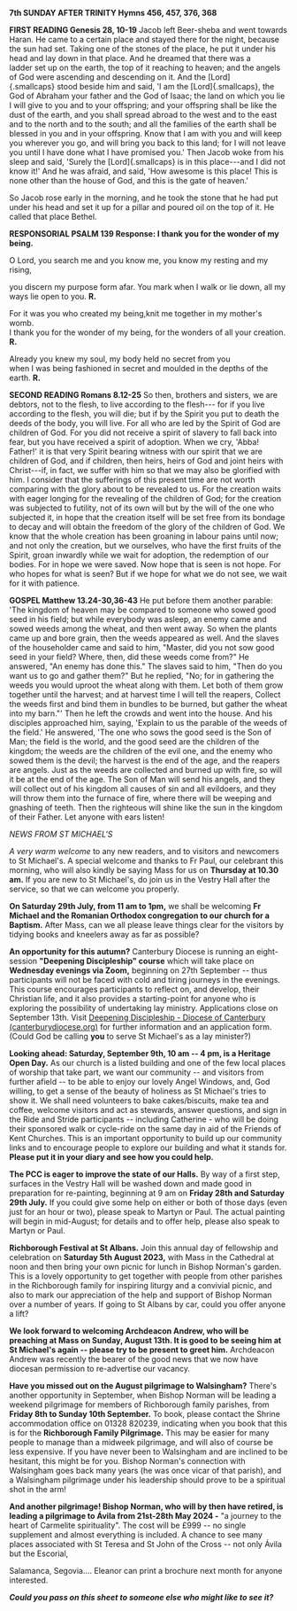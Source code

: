 **7th SUNDAY AFTER TRINITY Hymns 456, 457, 376, 368**

**FIRST READING Genesis 28, 10-19** Jacob left Beer-sheba and went
towards Haran. He came to a certain place and stayed there for the
night, because the sun had set. Taking one of the stones of the place,
he put it under his head and lay down in that place. And he dreamed that
there was a ladder set up on the earth, the top of it reaching to
heaven; and the angels of God were ascending and descending on it. And
the [Lord]{.smallcaps} stood beside him and said, 'I am
the [Lord]{.smallcaps}, the God of Abraham your father and the God of
Isaac; the land on which you lie I will give to you and to your
offspring; and your offspring shall be like the dust of the earth, and
you shall spread abroad to the west and to the east and to the north and
to the south; and all the families of the earth shall be blessed in you
and in your offspring. Know that I am with you and will keep you
wherever you go, and will bring you back to this land; for I will not
leave you until I have done what I have promised you.' Then Jacob woke
from his sleep and said, 'Surely the [Lord]{.smallcaps} is in this
place---and I did not know it!' And he was afraid, and said, 'How
awesome is this place! This is none other than the house of God, and
this is the gate of heaven.'

So Jacob rose early in the morning, and he took the stone that he had
put under his head and set it up for a pillar and poured oil on the top
of it. He called that place Bethel.

**RESPONSORIAL PSALM 139 Response: I thank you for the wonder of my
being.**

O Lord, you search me and you know me, you know my resting and my
rising,

you discern my purpose form afar. You mark when I walk or lie down, all
my ways lie open to you. **R.**

For it was you who created my being,knit me together in my mother's
womb.\
I thank you for the wonder of my being, for the wonders of all your
creation. **R.**

Already you knew my soul, my body held no secret from you\
when I was being fashioned in secret and moulded in the depths of the
earth. **R.**

**SECOND READING Romans 8.12-25** So then, brothers and sisters, we are
debtors, not to the flesh, to live according to the flesh--- for if you
live according to the flesh, you will die; but if by the Spirit you put
to death the deeds of the body, you will live. For all who are led by
the Spirit of God are children of God. For you did not receive a spirit
of slavery to fall back into fear, but you have received a spirit of
adoption. When we cry, 'Abba! Father!' it is that very Spirit bearing
witness with our spirit that we are children of God, and if children,
then heirs, heirs of God and joint heirs with Christ---if, in fact, we
suffer with him so that we may also be glorified with him. I consider
that the sufferings of this present time are not worth comparing with
the glory about to be revealed to us. For the creation waits with eager
longing for the revealing of the children of God; for the creation was
subjected to futility, not of its own will but by the will of the one
who subjected it, in hope that the creation itself will be set free from
its bondage to decay and will obtain the freedom of the glory of the
children of God. We know that the whole creation has been groaning in
labour pains until now; and not only the creation, but we ourselves, who
have the first fruits of the Spirit, groan inwardly while we wait for
adoption, the redemption of our bodies. For in hope we were saved. Now
hope that is seen is not hope. For who hopes for what is seen? But if we
hope for what we do not see, we wait for it with patience.

**GOSPEL Matthew 13.24-30,36-43** He put before them another parable:
'The kingdom of heaven may be compared to someone who sowed good seed in
his field; but while everybody was asleep, an enemy came and sowed weeds
among the wheat, and then went away. So when the plants came up and bore
grain, then the weeds appeared as well. And the slaves of the
householder came and said to him, "Master, did you not sow good seed in
your field? Where, then, did these weeds come from?" He answered, "An
enemy has done this." The slaves said to him, "Then do you want us to go
and gather them?" But he replied, "No; for in gathering the weeds you
would uproot the wheat along with them. Let both of them grow together
until the harvest; and at harvest time I will tell the reapers, Collect
the weeds first and bind them in bundles to be burned, but gather the
wheat into my barn."' Then he left the crowds and went into the house.
And his disciples approached him, saying, 'Explain to us the parable of
the weeds of the field.' He answered, 'The one who sows the good seed is
the Son of Man; the field is the world, and the good seed are the
children of the kingdom; the weeds are the children of the evil one, and
the enemy who sowed them is the devil; the harvest is the end of the
age, and the reapers are angels. Just as the weeds are collected and
burned up with fire, so will it be at the end of the age. The Son of Man
will send his angels, and they will collect out of his kingdom all
causes of sin and all evildoers, and they will throw them into the
furnace of fire, where there will be weeping and gnashing of teeth. Then
the righteous will shine like the sun in the kingdom of their Father.
Let anyone with ears listen!

*NEWS FROM ST MICHAEL\'S*

*A very warm welcome* to any new readers, and to visitors and newcomers
to St Michael\'s. A special welcome and thanks to Fr Paul, our celebrant
this morning, who will also kindly be saying Mass for us on **Thursday
at 10.30 am.** If you are new to St Michael\'s, do join us in the Vestry
Hall after the service, so that we can welcome you properly.

**On Saturday 29th July, from 11 am to 1pm,** we shall be welcoming
**Fr Michael and the Romanian Orthodox congregation to our church for a
Baptism.** After Mass, can we all please leave things clear for the
visitors by tidying books and kneelers away as far as possible?

**An opportunity for this autumn?** Canterbury Diocese is running an
eight-session **"Deepening Discipleship" course** which will take place
on **Wednesday evenings via Zoom,** beginning on 27th September --
thus participants will not be faced with cold and tiring journeys in the
evenings. This course encourages participants to reflect on, and
develop, their Christian life, and it also provides a starting-point for
anyone who is exploring the possibility of undertaking lay ministry.
Applications close on September 13th. Visit [Deepening Discipleship -
Diocese of Canterbury
(canterburydiocese.org)](https://www.canterburydiocese.org/our-life/spirituality-discipleship/explore-discipleship/deepening-discipleship/deepening-discipleship#_blank)
for further information and an application form. (Could God be calling
**you** to serve St Michael\'s as a lay minister?)

**Looking ahead: Saturday, September 9th, 10 am -- 4 pm, is a Heritage
Open Day.** As our church is a listed building and one of the few local
places of worship that take part, we want our community -- and visitors
from further afield -- to be able to enjoy our lovely Angel Windows,
and, God willing, to get a sense of the beauty of holiness as St
Michael\'s tries to show it. We shall need volunteers to bake
cakes/biscuits, make tea and coffee, welcome visitors and act as
stewards, answer questions, and sign in the Ride and Stride participants
-- including Catherine - who will be doing their sponsored walk or
cycle-ride on the same day in aid of the Friends of Kent Churches. This
is an important opportunity to build up our community links and to
encourage people to explore our building and what it stands for.
**Please put it in your diary and see how you could help.**

**The PCC is eager to improve the state of our Halls.** By way of a
first step, surfaces in the Vestry Hall will be washed down and made
good in preparation for re-painting, beginning at 9 am on **Friday
28th and Saturday 29th July.** If you could give some help on either
or both of those days (even just for an hour or two), please speak to
Martyn or Paul. The actual painting will begin in mid-August; for
details and to offer help, please also speak to Martyn or Paul.

**Richborough Festival at St Albans.** Join this annual day of
fellowship and celebration on **Saturday 5th August 2023,** with Mass in
the Cathedral at noon and then bring your own picnic for lunch in Bishop
Norman\'s garden. This is a lovely opportunity to get together with
people from other parishes in the Richborough family for inspiring
liturgy and a convivial picnic, and also to mark our appreciation of the
help and support of Bishop Norman over a number of years. If going to St
Albans by car, could you offer anyone a lift?

**We look forward to welcoming Archdeacon Andrew, who will be preaching
at Mass on Sunday, August 13th. It is good to be seeing him at St
Michael\'s again -- please try to be present to greet him.** Archdeacon
Andrew was recently the bearer of the good news that we now have
diocesan permission to re-advertise our vacancy.

**Have you missed out on the August pilgrimage to Walsingham?** There\'s
another opportunity in September, when Bishop Norman will be leading a
weekend pilgrimage for members of Richborough family parishes, from
**Friday 8th to Sunday 10th September.** To book, please contact the
Shrine accommodation office on 01328 820239, indicating when you book
that this is for the **Richborough Family Pilgrimage.** This may be
easier for many people to manage than a midweek pilgrimage, and will
also of course be less expensive. If you have never been to Walsingham
and are inclined to be hesitant, this might be for you. Bishop Norman\'s
connection with Walsingham goes back many years (he was once vicar of
that parish), and a Walsingham pilgrimage under his leadership should
prove to be a spiritual shot in the arm!

**And another pilgrimage! Bishop Norman, who will by then have retired,
is leading a pilgrimage to Ávila from 21st-28th May 2024 -** "a
journey to the heart of Carmelite spirituality". The cost will be £999
-- no single supplement and almost everything is included. A chance to
see many places associated with St Teresa and St John of the Cross --
not only Ávila but the Escorial,

Salamanca, Segovia.... Eleanor can print a brochure next month for
anyone interested.

***Could you pass on this sheet to someone else who might like to see
it?***
